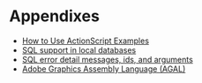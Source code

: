 # Appendixes

- [How to Use ActionScript Examples](WS9b644acd4ebe5999-2734bf3c124372a52ff-8000.html)
- [SQL support in local databases](WS112915e91f2778507c29b8cc1256b9c36a3-8000.html)
- [SQL error detail messages, ids, and arguments](WS112915e91f27785047d2b8021256b9bb733-8000.html)
- [Adobe Graphics Assembly Language (AGAL)](WS34397bd86479a29f-337b5a9132428888f0-8000.html)
